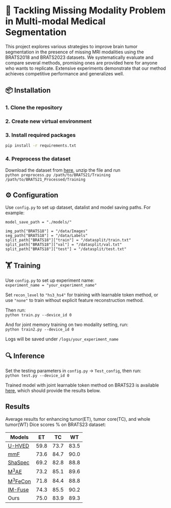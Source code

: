 # 🧠 Tackling Missing Modality Problem in Multi-modal Medical Segmentation

This project explores various strategies to improve brain tumor segmentation in the presence of missing MRI modalities using the BRATS2018 and BRATS2023 datasets. We systematically evaluate and compare several methods, promising ones are provided here for anyone who wants to replicate. Extensive experiments demonstrate that our method achieves competitive performance and generalizes well.  

## 📦 Installation

### 1. Clone the repository
### 2. Create new virtual environment
### 3. Install required packages
```bash
pip install -r requirements.txt
```
### 4. Preprocess the dataset
Download the dataset from [here](https://www.synapse.org/Synapse:syn51156910/wiki/622351), unzip the file and run  
`python preprocess.py /path/to/BRATS21/Training /path/to/BRATS21_Processed/Training`

## ⚙️ Configuration  
Use `config.py` to set up dataset, datalist and model saving paths. For example:  

`model_save_path = "./models/"`  

`img_path["BRATS18"] = "/data/Images" `  
`seg_path["BRATS18"] = "/data/Labels" `  
`split_path["BRATS18"]["train"] = "/datasplit/train.txt"`  
`split_path["BRATS18"]["val"] = "/datasplit/val.txt"`  
`split_path["BRATS18"]["test"] = "/datasplit/test.txt"`  

## 🏋️ Training  

Use `config.py` to set up experiment name:  
`experiment_name = "your_experiment_name"`  

Set `recon_level` to `"hs3_hs4"` for training with learnable token method, or use `"none"` to train without explicit feature reconstruction method.  

Then run:  
`python train.py --device_id 0`  

And for joint memory training on two modality setting, run:  
`python train2.py --device_id 0`  

Logs will be saved under `/logs/your_experiment_name`  


## 🔍 Inference  
Set the testing parameters in `config.py` -> `Test_config`, then run:  
`python test.py --device_id 0`  

Trained model with joint learnable token method on BRATS23 is available [here](https://drive.google.com/file/d/1KfxlzcXKbO3JwMgl_CKhe3mtTm6mLzHM/view?usp=sharing), which should provide the results below.

## Results

Average results for enhancing tumor(ET), tumor core(TC), and whole tumor(WT) Dice scores % on BRATS23 dataset:

| Models            | ET       | TC       | WT       |
|-------------------|----------|----------|----------|
| [U-HVED](https://arxiv.org/abs/1907.11150)           | 59.8     | 73.7     | 83.5     |
| [mmF](https://arxiv.org/abs/2206.02425)             | 73.6     | 84.7     | 90.0     |
| [ShaSpec](https://arxiv.org/abs/2307.14126)           | 69.2     | 82.8     | 88.8     |
| [M<sup>3</sup>AE](https://arxiv.org/abs/2303.05302)    | 73.2     | 85.1     | 89.6     |
| [M<sup>3</sup>FeCon](https://papers.miccai.org/miccai-2024/520-Paper0067.html) | 71.8     | 84.4     | 88.8     |
| [IM-Fuse](https://github.com/AImageLab-zip/IM-Fuse/tree/main?tab=readme-ov-file)            | 74.3     | 85.5     | 90.2     |
| Ours             | 75.0     | 83.9     | 89.3     |

